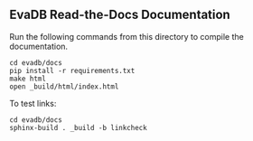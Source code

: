 ## EvaDB Read-the-Docs Documentation
Run the following commands from this directory to compile the documentation.

```
cd evadb/docs
pip install -r requirements.txt
make html
open _build/html/index.html
```

To test links:

```
cd evadb/docs
sphinx-build . _build -b linkcheck
```